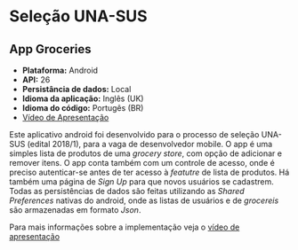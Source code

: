 # Seleção UNA-SUS

## App Groceries
* **Plataforma:** Android
* **API:** 26
* **Persistância de dados:** Local
* **Idioma da aplicação:** Inglês (UK)
* **Idioma do código:** Portugês (BR)
* [Vídeo de Apresentação](https://youtu.be/bAUIDKYjGp0)

Este aplicativo android foi desenvolvido para o processo de seleção UNA-SUS (edital 2018/1), para a vaga de desenvolvedor mobile. 
O app é uma simples lista de produtos de uma _grocery store_, com opção de adicionar e remover itens. O app conta também com um controle de acesso, onde é preciso autenticar-se antes de ter acesso à _featutre_ de lista de produtos.
Há também uma página de _Sign Up_ para que novos usuários se cadastrem. Todas as persistências de dados são feitas utilizando as _Shared Preferences_ nativas do android, onde as listas de usuários e de _grocereis_ são armazenadas em formato _Json_.

Para mais informações sobre a implementação veja o [vídeo de apresentação](https://youtu.be/bAUIDKYjGp0)
